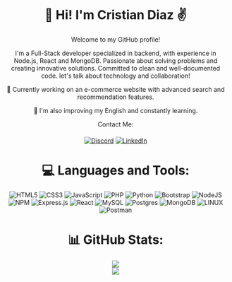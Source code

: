 <h1 align="center"> 💫 Hi! I'm Cristian Diaz ✌ </h1>

<div align="center">

Welcome to my GitHub profile!

I'm a Full-Stack developer specialized in backend, with experience in Node.js, React and MongoDB. Passionate about solving problems and creating innovative solutions. Committed to clean and well-documented code. let's talk about technology and collaboration!

🔭 Currently working on an e-commerce website with advanced search and recommendation features.

🌱 I'm also improving my English and constantly learning.

Contact Me:

<div style="margin-top:20px;">

[![Discord](https://img.shields.io/badge/Discord-%237289DA.svg?logo=discord&logoColor=white)](https://discord.gg/Akio#9039) [![LinkedIn](https://img.shields.io/badge/LinkedIn-%230077B5.svg?logo=linkedin&logoColor=white)](https://linkedin.com/in/cristian-david-diaz-aza)

</div>

# 💻 Languages and Tools:

![HTML5](https://img.shields.io/badge/html5-%23E34F26.svg?style=for-the-badge&logo=html5&logoColor=white) ![CSS3](https://img.shields.io/badge/css3-%231572B6.svg?style=for-the-badge&logo=css3&logoColor=white) ![JavaScript](https://img.shields.io/badge/javascript-%23323330.svg?style=for-the-badge&logo=javascript&logoColor=%23F7DF1E) ![PHP](https://img.shields.io/badge/php-%23777BB4.svg?style=for-the-badge&logo=php&logoColor=white) ![Python](https://img.shields.io/badge/python-3670A0?style=for-the-badge&logo=python&logoColor=ffdd54) ![Bootstrap](https://img.shields.io/badge/bootstrap-%23563D7C.svg?style=for-the-badge&logo=bootstrap&logoColor=white) ![NodeJS](https://img.shields.io/badge/node.js-6DA55F?style=for-the-badge&logo=node.js&logoColor=white) ![NPM](https://img.shields.io/badge/NPM-%23000000.svg?style=for-the-badge&logo=npm&logoColor=white) ![Express.js](https://img.shields.io/badge/express.js-%23404d59.svg?style=for-the-badge&logo=express&logoColor=%2361DAFB) ![React](https://img.shields.io/badge/react-%2320232a.svg?style=for-the-badge&logo=react&logoColor=%2361DAFB) ![MySQL](https://img.shields.io/badge/mysql-%2300f.svg?style=for-the-badge&logo=mysql&logoColor=white) ![Postgres](https://img.shields.io/badge/postgres-%23316192.svg?style=for-the-badge&logo=postgresql&logoColor=white) ![MongoDB](https://img.shields.io/badge/MongoDB-%234ea94b.svg?style=for-the-badge&logo=mongodb&logoColor=white) ![LINUX](https://img.shields.io/badge/Linux-FCC624?style=for-the-badge&logo=linux&logoColor=black) ![Postman](https://img.shields.io/badge/Postman-FF6C37?style=for-the-badge&logo=postman&logoColor=white)

# 📊 GitHub Stats:

![](https://github-readme-streak-stats.herokuapp.com/?user=Akio1102&theme=react&hide_border=true)<br/>
![](https://github-readme-stats.vercel.app/api/top-langs/?username=Akio1102&theme=react&hide_border=true&include_all_commits=false&count_private=false&layout=compact)

</div>

